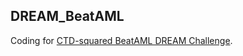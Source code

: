 ## DREAM_BeatAML

Coding for [CTD-squared BeatAML DREAM Challenge](https://www.synapse.org/#!Synapse:syn20940518/wiki/596265). 
